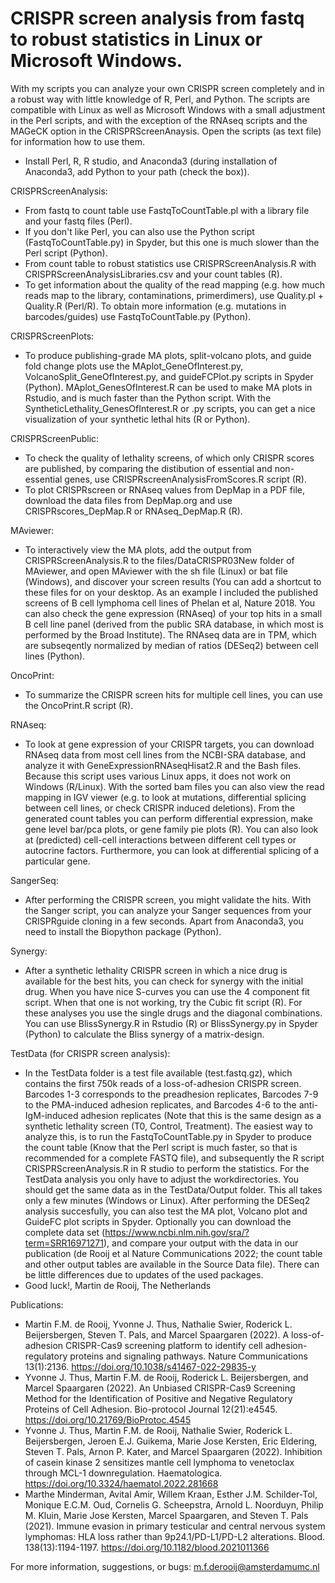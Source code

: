 # CRISPR screen analysis from fastq to robust statistics in Linux or Microsoft Windows.
With my scripts you can analyze your own CRISPR screen completely and in a robust way with little knowledge of R, Perl, and Python. 
The scripts are compatible with Linux as well as Microsoft Windows with a small adjustment in the Perl scripts, and with the exception of the RNAseq scripts and the MAGeCK option in the CRISPRScreenAnaysis.
Open the scripts (as text file) for information how to use them.
- Install Perl, R, R studio, and Anaconda3 (during installation of Anaconda3, add Python to your path (check the box)).

CRISPRScreenAnalysis:
- From fastq to count table use FastqToCountTable.pl with a library file and your fastq files (Perl). 
- If you don't like Perl, you can also use the Python script (FastqToCountTable.py) in Spyder, but this one is much slower than the Perl script (Python).
- From count table to robust statistics use CRISPRScreenAnalysis.R with CRISPRScreenAnalysisLibraries.csv and your count tables (R).
- To get information about the quality of the read mapping (e.g. how much reads map to the library, contaminations, primerdimers), use Quality.pl + Quality.R (Perl/R). To obtain more information (e.g. mutations in barcodes/guides) use FastqToCountTable.py (Python).

CRISPRScreenPlots:
- To produce publishing-grade MA plots, split-volcano plots, and guide fold change plots use the MAplot_GeneOfInterest.py, VolcanoSplit_GeneOfInterest.py, and guideFCPlot.py scripts in Spyder (Python). MAplot_GenesOfInterest.R can be used to make MA plots in Rstudio, and is much faster than the Python script. With the SyntheticLethality_GenesOfInterest.R or .py scripts, you can get a nice visualization of your synthetic lethal hits (R or Python). 

CRISPRScreenPublic:
- To check the quality of lethality screens, of which only CRISPR scores are published, by comparing the distibution of essential and non-essential genes, use CRISPRscreenAnalysisFromScores.R script (R). 
- To plot CRISPRscreen or RNAseq values from DepMap in a PDF file, download the data files from DepMap.org and use CRISPRscores_DepMap.R or RNAseq_DepMap.R (R).

MAviewer:
- To interactively view the MA plots, add the output from CRISPRScreenAnalysis.R to the files/DataCRISPR03New folder of MAviewer, and open MAviewer with the sh file (Linux) or bat file (Windows), and discover your screen results (You can add a shortcut to these files for on your desktop. As an example I included the published screens of B cell lymphoma cell lines of Phelan et al, Nature 2018. You can also check the gene expression (RNAseq) of your top hits in a small B cell line panel (derived from the public SRA database, in which most is performed by the Broad Institute). The RNAseq data are in TPM, which are subseqently normalized by median of ratios (DESeq2) between cell lines (Python).

OncoPrint:
  - To summarize the CRISPR screen hits for multiple cell lines, you can use the OncoPrint.R script (R). 

RNAseq:
- To look at gene expression of your CRISPR targets, you can download RNAseq data from most cell lines from the NCBI-SRA database, and analyze it with GeneExpressionRNAseqHisat2.R and the Bash files. Because this script uses various Linux apps, it does not work on Windows (R/Linux). With the sorted bam files you can also view the read mapping in IGV viewer (e.g. to look at mutations, differential splicing between cell lines, or check CRISPR induced deletions). From the generated count tables you can perform differential expression, make gene level bar/pca plots, or gene family pie plots (R). You can also look at (predicted) cell-cell interactions between different cell types or autocrine factors. Furthermore, you can look at differential splicing of a particular gene.

SangerSeq:
- After performing the CRISPR screen, you might validate the hits. With the Sanger script, you can analyze your Sanger sequences from your CRISPRguide cloning in a few seconds. Apart from Anaconda3, you need to install the Biopython package (Python). 

Synergy:
- After a synthetic lethality CRISPR screen in which a nice drug is available for the best hits, you can check for synergy with the initial drug. When you have nice S-curves you can use the 4 component fit script. When that one is not working, try the Cubic fit script (R). For these analyses you use the single drugs and the diagonal combinations. You can use BlissSynergy.R in Rstudio (R) or BlissSynergy.py in Spyder (Python) to calculate the Bliss synergy of a matrix-design.  

TestData (for CRISPR screen analysis):
- In the TestData folder is a test file available (test.fastq.gz), which contains the first 750k reads of a loss-of-adhesion CRISPR screen. Barcodes 1-3 corresponds to the preadhesion replicates, Barcodes 7-9 to the PMA-induced adhesion replicates, and Barcodes 4-6 to the anti-IgM-induced adhesion replicates (Note that this is the same design as a synthetic lethality screen (T0, Control, Treatment). The easiest way to analyze this, is to run the FastqToCountTable.py in Spyder to produce the count table (Know that the Perl script is much faster, so that is recommended for a complete FASTQ file), and subsequently the R script CRISPRScreenAnalysis.R in R studio to perform the statistics. For the TestData analysis you only have to adjust the workdirectories. You should get the same data as in the TestData/Output folder. This all takes only a few minutes (Windows or Linux). After performing the DESeq2 analysis succesfully, you can also test the MA plot, Volcano plot and GuideFC plot scripts in Spyder. Optionally you can download the complete data set (https://www.ncbi.nlm.nih.gov/sra/?term=SRR16971271), and compare your output with the data in our publication (de Rooij et al Nature Communications 2022; the count table and other output tables are available in the Source Data file). There can be little differences due to updates of the used packages.
- Good luck!, Martin de Rooij, The Netherlands

Publications:
- Martin F.M. de Rooij, Yvonne J. Thus, Nathalie Swier, Roderick L. Beijersbergen, Steven T. Pals, and Marcel Spaargaren (2022). A loss-of-adhesion CRISPR-Cas9 screening platform to identify cell adhesion-regulatory proteins and signaling pathways. Nature Communications 13(1):2136. https://doi.org/10.1038/s41467-022-29835-y
- Yvonne J. Thus, Martin F.M. de Rooij, Roderick L. Beijersbergen, and Marcel Spaargaren (2022). An Unbiased CRISPR-Cas9 Screening Method for the Identification of Positive and Negative Regulatory Proteins of Cell Adhesion. Bio-protocol Journal 12(21):e4545. https://doi.org/10.21769/BioProtoc.4545 
- Yvonne J. Thus, Martin F.M. de Rooij, Nathalie Swier, Roderick L. Beijersbergen, Jeroen E.J. Guikema, Marie Jose Kersten, Eric Eldering, Steven T. Pals, Arnon P. Kater, and Marcel Spaargaren (2022). Inhibition of casein kinase 2 sensitizes mantle cell lymphoma to venetoclax through MCL-1 downregulation. Haematologica. https://doi.org/10.3324/haematol.2022.281668  
- Marthe Minderman, Avital Amir, Willem Kraan, Esther J.M. Schilder-Tol, Monique E.C.M. Oud, Cornelis G. Scheepstra, Arnold L. Noorduyn, Philip M. Kluin, Marie Jose Kersten, Marcel Spaargaren, and Steven T. Pals (2021). Immune evasion in primary testicular and central nervous system lymphomas: HLA loss rather than 9p24.1/PD-L1/PD-L2 alterations. Blood. 138(13):1194-1197. https://doi.org/10.1182/blood.2021011366  

For more information, suggestions, or bugs: m.f.derooij@amsterdamumc.nl

